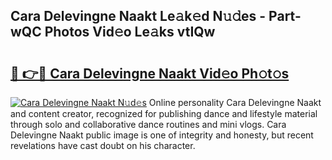 ## Cara Delevingne Naakt Le𝚊k𝚎d N𝚞𝚍es - Part-wQC Photos Vid𝚎o Le𝚊ks vtIQw

# <h2><a href="http://fb7iucg.evod.top/?m=Cara+Delevingne+Naakt">🔗 👉🔴 Cara Delevingne Naakt Vid𝚎o Ph𝚘t𝚘s</a></h2>

[![Cara Delevingne Naakt N𝚞d𝚎s](https://i.imgur.com/8V9OHl7.gif)](http://fb7iucg.evod.top/?m=Cara+Delevingne+Naakt)
Online personality Cara Delevingne Naakt and content creator, recognized for publishing dance and lifestyle material through solo and collaborative dance routines and mini vlogs. Cara Delevingne Naakt public image is one of integrity and honesty, but recent revelations have cast doubt on his character. 
